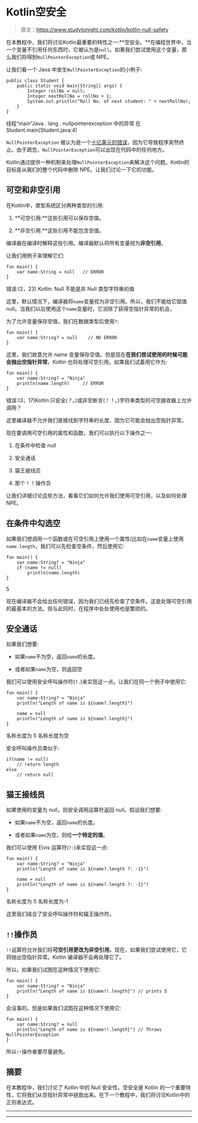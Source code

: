 # Kotlin空安全

> 原文：<https://www.studytonight.com/kotlin/kotlin-null-safety>

在本教程中，我们将讨论Kotlin最重要的特性之一:**空安全。**在编程世界中，当一个变量不引用任何东西时，它被认为是`null`。如果我们尝试使用这个变量，那么我们将得到`NullPointerException`或 NPE。

让我们看一个 Java 中发生`NullPointerException`的小例子:

```
public class Student {
    public static void main(String[] args) {
        Integer rollNo = null;
        Integer nextRollNo = rollNo + 1;
        System.out.println("Roll No. of next student: " + nextRollNo);
    }
}
```

线程“main”Java . lang . nullpointerexception 中的异常
在 Student.main(Student.java:4)

`NullPointerException` 被认为是一个[十亿美元的错误](https://en.wikipedia.org/wiki/Tony_Hoare#Apologies_and_retractions)，因为它导致程序突然终止。由于疏忽，`NullPointerException`可以出现在代码中的任何地方。

Kotlin通过提供一种机制来处理`NullPointerException`来解决这个问题。Kotlin的目标是从我们的整个代码中删除 NPE。让我们讨论一下它的功能。

## 可空和非空引用

在Kotlin中，类型系统区分两种类型的引用:

1.  **可空引用:**这些引用可以保存空值。

2.  **非空引用:**这些引用不能包含空值。

编译器在编译时解释这些引用。编译器默认将所有变量视为**非空引用**。

让我们用例子来理解它们:

```
fun main() { 
    var name:String = null   // ERROR
}
```

错误:(2，23) Kotlin: Null 不能是非 Null 类型字符串的值

这里，默认情况下，编译器将`name`变量视为非空引用。所以，我们不能给它赋值 null。当我们以后使用这个`name`变量时，它消除了获得空指针异常的机会。

为了允许变量保存空值，我们在数据类型后使用`?`:

```
fun main() {
    var name:String? = null    // NO ERROR
}
```

这里，我们故意允许 name 变量保存空值。但是现在**在我们尝试使用的时候可能会抛出空指针异常**。Kotlin 也将处理可空引用。如果我们试着用它作为:

```
fun main() {
    var name:String? = "Ninja"
    println(name.length)     // ERROR
}
```

错误:(3，17)Kotlin:只安全(？。)或非空断言(！！。)字符串类型的可空接收器上允许调用？

这里编译器不允许我们直接找到字符串的长度，因为它可能会抛出空指针异常。

现在要调用可空引用的属性和函数，我们可以执行以下操作之一:

1.  在条件中检查 null

2.  安全通话

3.  猫王接线员

4.  那个！！操作员

让我们详细讨论这些方法，看看它们如何允许我们使用可空引用，以及如何处理 NPE。

## 在条件中勾选空

如果我们想调用一个函数或在可空引用上使用一个属性(比如在`name`变量上使用`name.length`，我们可以先检查空条件，然后使用它:

```
fun main() {
    var name:String? = "Ninja"
    if (name != null)
        println(name.length)
}
```

5

现在编译器不会给出任何错误，因为我们已经先检查了空条件。这是处理可空引用的最基本的方法。但与此同时，在程序中处处使用也是繁琐的。

## 安全通话

如果我们想要:

*   如果`name`不为空，返回`name`的长度。

*   或者如果`name`为空，则返回空

我们可以使用安全呼叫操作符(`?.`)来实现这一点。让我们在同一个例子中使用它:

```
fun main() {
    var name:String? = "Ninja"
    println("Length of name is ${name?.length}")

    name = null
    println("Length of name is ${name?.length}")
}
```

名称长度为 5
名称长度为空

安全呼叫操作员类似于:

```
if(name != null)
    // return length
else
    // return null
```

## 猫王接线员

如果使用的变量为 null，则安全调用运算符返回 null。假设我们想要:

*   如果`name`不为空，返回`name`的长度。

*   或者如果`name`为空，则给**一个特定的值**。

我们可以使用 Elvis 运算符(`?:`)来实现这一点:

```
fun main() {
    var name:String? = "Ninja"
    println("Length of name is ${name?.length ?: -1}")

    name = null
    println("Length of name is ${name?.length ?: -1}")
}
```

名称长度为 5
名称长度为-1

这里我们结合了安全呼叫操作符和猫王操作符。

## `!!`操作员

`!!`运算符允许我们将**可空引用更改为非空引用**。现在，如果我们尝试使用它，它将抛出空指针异常。Kotlin 编译器不会再处理它了。

所以，如果我们试图在这种情况下使用它:

```
fun main() {
    var name:String? = "Ninja"
    println("Length of name is ${name!!.length}") // prints 5
}
```

会没事的。但是如果我们试图在这种情况下使用它:

```
fun main() {
    var name:String? = null
    println("Length of name is ${name!!.length}") // Throws NullPointerException
}
```

所以`!!`操作者要尽量避免。

## 摘要

在本教程中，我们讨论了 Kotlin 中的 Null 安全性。空安全是 Kotlin 的一个重要特性，它将我们从空指针异常中拯救出来。在下一个教程中，我们将讨论Kotlin中的正则表达式。

* * *

* * *